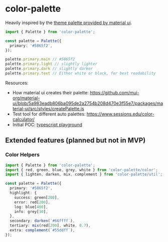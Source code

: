 # color-palette

Heavily inspired by the [theme palette provided by material ui](https://material-ui.com/customization/palette/).

```ts
import { Palette } from 'color-palette';

const palette = Palette({
  primary: '#5865f2',
});

palette.primary.main // #5865f2
palette.primary.light // slightly lighter
palette.primary.dark // slightly darker
palette.primary.text // Either white or black, for best readability
```

Resources: 

* How material ui creates their palette: https://github.com/mui-org/material-ui/blob/5a983eadb806ba095de2a2754b208d470e3f55e7/packages/material-ui/src/styles/createPalette.js
* Test tool for different auto palettes: https://www.sessions.edu/color-calculator/
* Initial POC: [typescript playground](https://www.typescriptlang.org/play?#code/C4TwDgpgBAkgCgQwDYWMCAVCBbMSHpQC8UA3lANoDWUAlgHZQDOwATgwOYC6AXM25ygAfWIhRpMOPAWgBfAFDzQkWAGEA9knWsAygHcCAYwAWxMvKiWo2BAz4t29DgG4LVpLQ7Hg9gU9dWUAAmCKxUvo4ubpboAB4+-JGuCkrg0PDIqOgAPBhQEPEQ9EFMopkSWLj46AB8ZqTRlDQMUFQQIOoAZlAYvD3UXPmFxaUZ4uiV0oSNgQD8ZeMQuQM1M1Z8MBpaugbAJsmKhur0LFAcRRCsMlva+kamJAAUAEYITBA3rBGcAJQbn3c9g86o8GoEbHYoK93p8ADSNDxeBLQj6abTwwIhMJ8FFwxpxZFvVHbeGyH6ueRHE7AKBiLLQEi5IboEYLemTaoQGqPdBVGR8DB-NkSXJ1IirQIAeWeACsIIZgAA6IoCCBMHlSTk-RWsCBBACuhggj0euqYsKaFoAblwfsQQWDAlZFS6zRinZYBnxlBAulArcQiCQAOQOTjBqDzc70S7XNE7e6PK12vh0iRJn7uyxki2kMlQN7CnIYGoUqmnMDlQgkNPoUGNMDsGysEB8YMAYgAzJ2ACw9oJBYNZqDGTzGRHePiOj2N2jN1tQDsDzqdACsq6HjQUZLLxyYmggiq0HEelcW5PkQA)

## Extended features (planned but not in MVP)

### Color Helpers

```ts
import { Palette } from 'color-palette';
import { red, green, blue, grey, white } from 'color-palette/color';
import { lighten, darken, mix, complement } from 'color-palette/util';

const palette = Palette({
  primary: '#5865f2',
  highlight: {
    success: green[200],
    error: red[200],
    log: blue[400],
    info: grey[10],
  },
  secondary: darken(`#66ffff`),
  tertiary: mix(red[200], white, 0.7),
  extra: complement(`#55ddff`),
});
```

